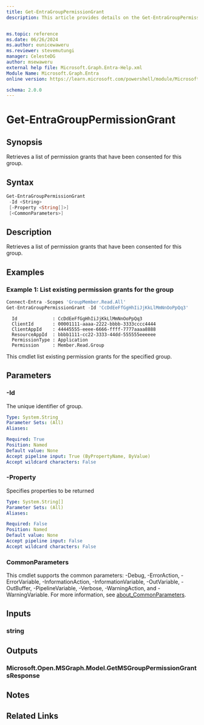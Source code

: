 ```yaml
---
title: Get-EntraGroupPermissionGrant
description: This article provides details on the Get-EntraGroupPermissionGrant command.


ms.topic: reference
ms.date: 06/26/2024
ms.author: eunicewaweru
ms.reviewer: stevemutungi
manager: CelesteDG
author: msewaweru
external help file: Microsoft.Graph.Entra-Help.xml
Module Name: Microsoft.Graph.Entra
online version: https://learn.microsoft.com/powershell/module/Microsoft.Graph.Entra/Get-EntraGroupPermissionGrant

schema: 2.0.0
---
```


# Get-EntraGroupPermissionGrant

## Synopsis

Retrieves a list of permission grants that have been consented for this group.

## Syntax

```powershell
Get-EntraGroupPermissionGrant
 -Id <String>
 [-Property <String[]>]
 [<CommonParameters>]
```

## Description

Retrieves a list of permission grants that have been consented for this group.

## Examples

### Example 1: List existing permission grants for the group

```powershell
Connect-Entra -Scopes 'GroupMember.Read.All' 
Get-EntraGroupPermissionGrant -Id 'CcDdEeFfGgHhIiJjKkLlMmNnOoPpQq3'
```

```output
  Id             : CcDdEeFfGgHhIiJjKkLlMmNnOoPpQq3
  ClientId       : 00001111-aaaa-2222-bbbb-3333cccc4444
  ClientAppId    : 44445555-eeee-6666-ffff-7777aaaa8888
  ResourceAppId  : bbbb1111-cc22-3333-44dd-555555eeeeee
  PermissionType : Application
  Permission     : Member.Read.Group
```

This cmdlet list existing permission grants for the specified group.

## Parameters

### -Id

The unique identifier of group.

```yaml
Type: System.String
Parameter Sets: (All)
Aliases:

Required: True
Position: Named
Default value: None
Accept pipeline input: True (ByPropertyName, ByValue)
Accept wildcard characters: False
```

### -Property

Specifies properties to be returned

```yaml
Type: System.String[]
Parameter Sets: (All)
Aliases:

Required: False
Position: Named
Default value: None
Accept pipeline input: False
Accept wildcard characters: False
```

### CommonParameters

This cmdlet supports the common parameters: -Debug, -ErrorAction, -ErrorVariable, -InformationAction, -InformationVariable, -OutVariable, -OutBuffer, -PipelineVariable, -Verbose, -WarningAction, and -WarningVariable. For more information, see [about_CommonParameters](https://go.microsoft.com/fwlink/?LinkID=113216).

## Inputs

### string

## Outputs

### Microsoft.Open.MSGraph.Model.GetMSGroupPermissionGrantsResponse

## Notes

## Related Links
